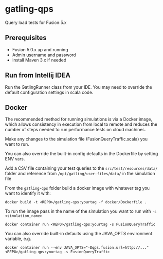 # gatling-qps

Query load tests for Fusion 5.x

## Prerequisites
- Fusion 5.0.x up and running
- Admin username and password
- Install Maven 3.x if needed

## Run from Intellij IDEA

Run the GatlingRunner class from your IDE. You may need to override the default configuration settings in scala code.

## Docker

The recommended method for running simulations is via a Docker image, which allows consistency in execution 
from local to remote and reduces the number of steps needed to run performance tests on cloud machines.

Make any changes to the simulation file (FusionQueryTraffic.scala) you want to run.

You can also override the built-in config defaults in the Dockerfile by setting ENV vars.

Add a CSV file containing your test queries to the `src/test/resources/data/` folder and reference from `/opt/gatling/user-files/data/` in the simulation file

From the `gatling-qps` folder build a docker image with whatever tag you want to identify it with:
```
docker build -t <REPO>/gatling-qps:yourtag -f docker/Dockerfile .
```

To run the image pass in the name of the simulation you want to run with `-s <simulation_name>`
```
docker container run <REPO>/gatling-qps:yourtag -s FusionQueryTraffic
```

You can also override built-in defaults using the JAVA_OPTS environment variable, e.g.
```
docker container run --env JAVA_OPTS="-Dqps.fusion.url=http://..." <REPO>/gatling-qps:yourtag -s FusionQueryTraffic
```




